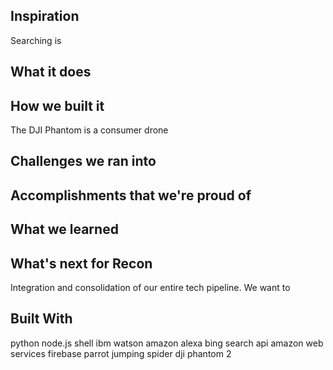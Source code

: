 ## Inspiration
Searching is

## What it does


## How we built it
The DJI Phantom is a consumer drone 

## Challenges we ran into


## Accomplishments that we're proud of


## What we learned


## What's next for Recon
Integration and consolidation of our entire tech pipeline.  We want to 

## Built With
python
node.js
shell
ibm watson
amazon alexa
bing search api
amazon web services
firebase
parrot jumping spider
dji phantom 2
